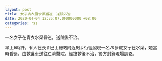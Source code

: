 ```yaml
---
layout: post
title: 女子青衣墮水渠昏迷　送院不治
date: 2020-04-04 12:55:07.000000000 +08:00
categories: rss
---
```


一名女子在青衣水渠昏迷，送院後不治。

早上8時許，有人在長青巴士總站附近的步行徑發現一名70多歲女子在水渠，她當時昏迷，由救護車送往仁濟醫院，經搶救後不治，警方封鎖現場調查。
